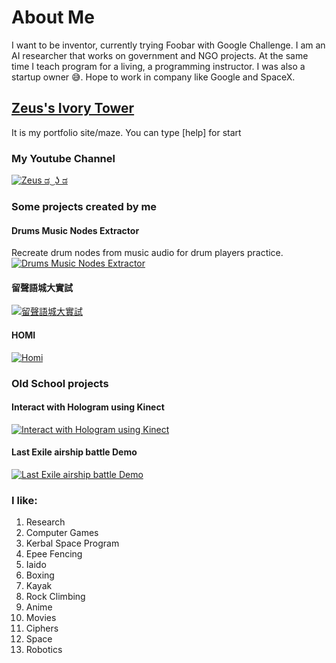 # About Me
I want to be inventor, currently trying Foobar with Google Challenge.  I am an AI researcher that works on government and NGO projects. At the same time I teach program for a living, a programming instructor.  I was also a startup owner :sweat_smile:.
Hope to work in company like Google and SpaceX.


## [Zeus's Ivory Tower](https://zeuschiu.com/)
It is my portfolio site/maze.  You can type [help] for start

### My Youtube Channel
[![Zeus ಡ ͜ ʖ ಡ](https://yt3.ggpht.com/ytc/AKedOLQCeXyZ-H78LrQPG76yuUqMcSAaXlBjZ9Glrt5v=s176-c-k-c0x00ffffff-no-rj)](https://www.youtube.com/channel/UC1XwXKPSpWLBZ2VuWKM8KTQ)

### Some projects created by me
#### Drums Music Nodes Extractor
Recreate drum nodes from music audio for drum players practice.
[![Drums Music Nodes Extractor](https://img.youtube.com/vi/RJ6luQch6wI/0.jpg)](https://youtu.be/RJ6luQch6wI)

#### 留聲語城大實試
[![留聲語城大實試](https://img.youtube.com/vi/SXyY89qNsKg/0.jpg)](https://youtu.be/SXyY89qNsKg)

#### HOMI
[![Homi](https://img.youtube.com/vi/KHTqk1WxZWg/0.jpg)](https://youtu.be/KHTqk1WxZWg)

### Old School projects
#### Interact with Hologram using Kinect
[![Interact with Hologram using Kinect](https://img.youtube.com/vi/L1SK9zfrWsI/0.jpg)](https://www.youtube.com/watch?v=L1SK9zfrWsI)
#### Last Exile airship battle Demo
[![Last Exile airship battle Demo](https://img.youtube.com/vi/-a9apV0Xjoc/0.jpg)](https://www.youtube.com/watch?v=-a9apV0Xjoc)

### I like: 
1. Research
1. Computer Games
1. Kerbal Space Program
1. Epee Fencing
1. Iaido
1. Boxing
1. Kayak
1. Rock Climbing
1. Anime
1. Movies
1. Ciphers
1. Space
1. Robotics